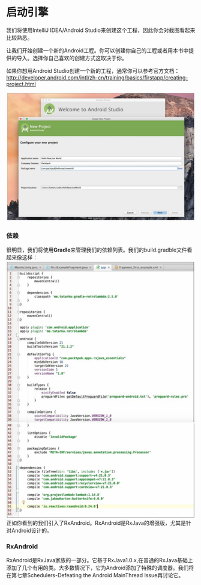 # 启动引擎

我们将使用IntelliJ IDEA/Android Studio来创建这个工程，因此你会对截图看起来比较熟悉。

让我们开始创建一个新的Android工程。你可以创建你自己的工程或者用本书中提供的导入。选择你自己喜欢的创建方式这取决于你。

如果你想用Android Studio创建一个新的工程，通常你可以参考官方文档：http://developer.android.com/intl/zh-cn/training/basics/firstapp/creating-project.html

![](../images/chapter3_1.png)

### 依赖

很明显，我们将使用**Gradle**来管理我们的依赖列表。我们的build.gradble文件看起来像这样：
 ![](../images/chapter3_2.png)
 ![](../images/chapter3_3.png)
正如你看到的我们引入了RxAndroid。RxAndroid是RxJava的增强版，尤其是针对Android设计的。
### RxAndroid

RxAndroid是RxJava家族的一部分。它基于RxJava1.0.x,在普通的RxJava基础上添加了几个有用的类。大多数情况下，它为Android添加了特殊的调度器。我们将在第七章Schedulers-Defeating the Android MainThread Issue再讨论它。





























